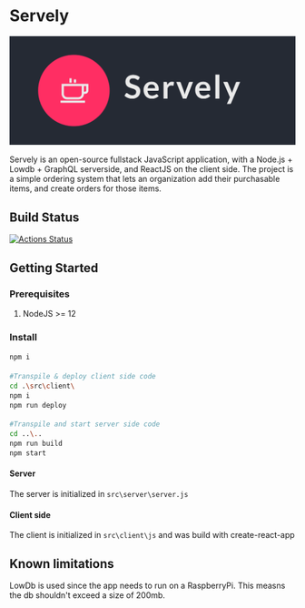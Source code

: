# Servely
![logo](./logo.png)

Servely is an open-source fullstack JavaScript application, with a Node.js + Lowdb + GraphQL serverside, and ReactJS on the client side.
The project is a simple ordering system that lets an organization add their purchasable items, and create orders for those items. 

## Build Status
[![Actions Status](https://github.com/MarkusFriesen/order/workflows/Build+Test%20CI/badge.svg)](https://github.com/MarkusFriesen/order/actions)

## Getting Started
### Prerequisites

1. NodeJS >= 12

### Install
```bash 
npm i 

#Transpile & deploy client side code
cd .\src\client\ 
npm i
npm run deploy

#Transpile and start server side code 
cd ..\..
npm run build
npm start
```

#### Server
The server is initialized in ```src\server\server.js``` 

#### Client side
The client is initialized in ```src\client\js``` and was build with create-react-app

## Known limitations
LowDb is used since the app needs to run on a RaspberryPi. This measns the db shouldn't exceed a size of 200mb. 
